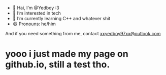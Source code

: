 - 👋 Hai, I’m @Yedboy :3
- 👀 I’m interested in tech
- 🌱 I’m currently learning C++ and whatever shit
- 😄 Pronouns: he/him


And if you need something from me, contact xxyedboy97xx@outlook.com

# yooo i just made my page on github.io, still a test tho.
<!---
Yedboy/Yedboy is a ✨ special ✨ repository because its `README.md` (this file) appears on your GitHub profile.
You can click the Preview link to take a look at your changes.
--->
